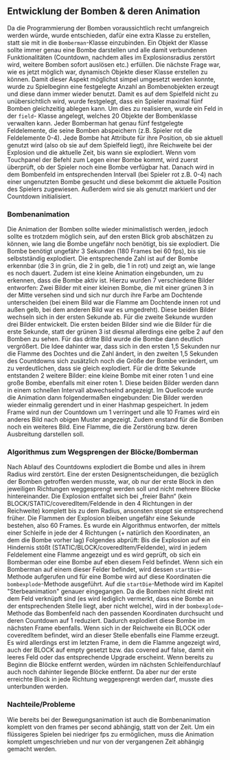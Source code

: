 ## Entwicklung der Bomben & deren Animation

Da die Programmierung der Bomben voraussichtlich recht umfangreich werden würde,
wurde entschieden, dafür eine extra Klasse zu erstellen, statt sie mit in die `Bomberman`-Klasse
einzubinden. Ein Objekt der Klasse sollte immer genau eine Bombe darstellen und alle damit
verbundenen Funktionalitäten (Countdown, nachdem alles im Explosionsradius zerstört wird, weitere Bomben sofort auslösen etc.) erfüllen.
Die nächste Frage war, wie es jetzt möglich war, dynamisch Objekte dieser Klasse erstellen
zu können. Damit dieser Aspekt möglichst simpel umgesetzt werden konnte, 
wurde zu Spielbeginn eine festgelegte Anzahl an Bombenobjekten erzeugt und diese dann
immer wieder benutzt. Damit es auf dem Spielfeld nicht zu unübersichtlich wird, wurde festgelegt, dass ein Spieler
maximal fünf Bomben gleichzeitig ablegen kann. Um dies zu realisieren, wurde ein Feld in der `field`- Klasse angelegt, welches 20
Objekte der Bombenklasse verwalten kann. 
Jeder Bomberman hat genau fünf festgelegte Feldelemente, die seine Bomben abspeichern (z.B.
Spieler rot die Feldelemente 0-4). Jede Bombe hat Attribute für ihre Position, ob sie aktuell
genutzt wird (also ob sie auf dem Spielfeld liegt), ihre Reichweite bei der Explosion und die
aktuelle Zeit, bis wann sie explodiert.
Wenn vom Touchpanel der Befehl zum Legen einer Bombe kommt, wird zuerst überprüft, ob
der Spieler noch eine Bombe verfügbar hat. Danach wird in dem Bombenfeld im
entsprechenden Intervall (bei Spieler rot z.B. 0-4) nach einer ungenutzten Bombe gesucht
und diese bekommt die aktuelle Position des Spielers zugewiesen. Außerdem wird sie als genutzt markiert
und der Countdown initialisiert.

### Bombenanimation
Die Animation der Bomben sollte wieder minimalistisch werden, jedoch sollte es trotzdem
möglich sein, auf den ersten Blick grob abschätzen zu können, wie lang die Bombe ungefähr
noch benötigt, bis sie explodiert. Die Bombe benötigt ungefähr 3 Sekunden (180 Frames
bei 60 fps), bis sie selbstständig explodiert. Die entsprechende Zahl ist auf
der Bombe erkennbar (die 3 in grün, die 2 in gelb, die 1 in rot) und zeigt an, wie lange es
noch dauert. Zudem ist eine kleine Animation eingebunden, um zu
erkennen, dass die Bombe aktiv ist.
Hierzu wurden 7 verschiedene Bilder entworfen:
Zwei Bilder mit einer kleinen Bombe, die mit einer grünen 3 in der Mitte versehen sind und
sich nur durch ihre Farbe am Dochtende unterscheiden (bei einem Bild war die Flamme am
Dochtende innen rot und außen gelb, bei dem anderen Bild war es umgedreht). Diese beiden
Bilder wechseln sich in der ersten Sekunde ab.
Für die zweite Sekunde wurden drei Bilder entwickelt. Die ersten beiden Bilder sind wie die Bilder
für die erste Sekunde, statt der grünen 3 ist diesmal allerdings eine gelbe 2 auf den
Bomben zu sehen. Für das dritte Bild wurde die Bombe dann deutlich vergrößert. Die Idee
dahinter war, dass sich in den ersten 1,5 Sekunden nur die Flamme des Dochtes und die Zahl
ändert, in den zweiten 1,5 Sekunden des Countdowns sich zusätzlich noch die Größe
der Bombe verändert, um zu verdeutlichen, dass sie gleich explodiert.
Für die dritte Sekunde entstanden 2 weitere Bilder: eine kleine Bombe mit einer roten 1 und eine
große Bombe, ebenfalls mit einer roten 1. Diese beiden Bilder werden dann in einem
schnellen Intervall abwechselnd angezeigt.
Im Quellcode wurde die Animation dann folgendermaßen eingebunden: Die Bilder werden
wieder einmalig gerendert und in einer Hashmap gespeichert. In jedem Frame wird nun der
Countdown um 1 verringert und alle 10 Frames wird ein anderes Bild nach obigen Muster angezeigt.
Zudem enstand für die Bomben noch ein weiteres Bild. Eine Flamme, die die Zerstörung bzw.
deren Ausbreitung darstellen soll.


### Algorithmus zum Wegsprengen der Blöcke/Bomberman
Nach Ablauf des Countdowns explodiert die Bombe und alles in ihrem Radius
wird zerstört. Eine der ersten Designentscheidungen, die bezüglich der Bomben getroffen
werden musste, war, ob nur der erste Block in den jeweiligen Richtungen weggesprengt werden
soll und nicht mehrere Blöcke hintereinander. Die Explosion entfaltet sich bei „freier Bahn“
(kein BLOCK/STATIC/coveredItem/Feldende in den 4 Richtungen in der Reichweite)
komplett bis zu dem Radius, ansonsten stoppt sie entsprechend früher. Die
Flammen der Explosion bleiben ungefähr eine Sekunde bestehen, also 60 Frames.
Es wurde ein Algorithmus entworfen, der mittels einer Schleife in jede der 4
Richtungen (+ natürlich den Koordinaten, an dem die Bombe vorher lag) Folgendes abprüft:
Bis die Explosion auf ein Hindernis stößt (STATIC/BLOCK/coveredItem/Feldende), wird in
jedem Feldelement eine Flamme angezeigt und es wird geprüft, ob sich ein Bomberman
oder eine Bombe auf eben diesem Feld befindet. Wenn sich ein Bomberman auf einem dieser Felder
befindet, wird dessen `startDie`-Methode aufgerufen und für eine Bombe wird auf diese
Koordinaten die `bombexplode`-Methode ausgeführt. Auf die `startDie`-Methode wird im
Kapitel "Sterbeanimation" genauer eingegangen. Da die Bomben nicht direkt mit dem Feld
verknüpft sind (es wird lediglich vermerkt, dass eine Bombe an der entsprechenden Stelle
liegt, aber nicht welche), wird in der `bombexplode`-Methode das Bombenfeld nach den
passenden Koordinaten durchsucht und deren Countdown auf 1 reduziert. Dadurch
explodiert diese Bombe im nächsten Frame ebenfalls.
Wenn sich in der Reichweite ein BLOCK oder coveredItem befindet, wird an dieser Stelle
ebenfalls eine Flamme erzeugt. Es wird allerdings erst im letzten Frame, in dem die Flamme
angezeigt wird, auch der BLOCK auf empty gesetzt bzw. das covered auf false, damit ein
leeres Feld oder das entsprechende Upgrade erscheint. Wenn bereits zu Beginn die Blöcke entfernt werden, würden im nächsten Schleifendurchlauf auch
noch dahinter liegende Blöcke entfernt. Da aber nur der erste erreichte Block in jede
Richtung weggesprengt werden darf, musste dies unterbunden werden.


### Nachteile/Probleme
Wie bereits bei der Bewegungsanimation ist auch die Bombenanimation komplett von den
frames per second abhängig, statt von der Zeit. Um ein flüssigeres Spielen bei niedriger fps
zu ermöglichen, muss die Animation komplett umgeschrieben und nur von der
vergangenen Zeit abhängig gemacht werden.

